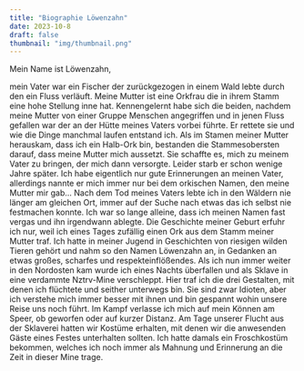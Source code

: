 ```yaml
---
title: "Biographie Löwenzahn"
date: 2023-10-8
draft: false
thumbnail: "img/thumbnail.png"
---
```


Mein Name ist Löwenzahn,

mein Vater war ein Fischer der zurückgezogen in einem Wald lebte durch den ein Fluss verläuft. Meine Mutter ist eine Orkfrau die in ihrem Stamm eine hohe Stellung inne hat. Kennengelernt habe sich die beiden, nachdem meine Mutter von einer Gruppe Menschen angegriffen und in jenen Fluss gefallen war der an der Hütte meines Vaters vorbei führte. Er rettete sie und wie die Dinge manchmal laufen entstand ich. Als im Stamen meiner Mutter herauskam, dass ich ein Halb-Ork bin, bestanden die Stammesobersten darauf, dass meine Mutter mich aussetzt. Sie schaffte es, mich zu meinem Vater zu bringen, der mich dann versorgte. Leider starb er schon wenige Jahre später. Ich habe eigentlich nur gute Erinnerungen an meinen Vater, allerdings nannte er mich immer nur bei dem orkischen Namen, den meine Mutter mir gab... Nach dem Tod meines Vaters lebte ich in den Wäldern nie länger am gleichen Ort, immer auf der Suche nach etwas das ich selbst nie festmachen konnte. Ich war so lange alleine, dass ich meinen Namen fast vergas und ihn irgendwann ablegte. Die Geschichte meiner Geburt erfuhr ich nur, weil ich eines Tages zufällig einen Ork aus dem Stamm meiner Mutter traf. Ich hatte in meiner Jugend in Geschichten von riesigen wilden Tieren gehört und nahm so den Namen Löwenzahn an, in Gedanken an etwas großes, scharfes und respekteinflößendes. Als ich nun immer weiter in den Nordosten kam wurde ich eines Nachts überfallen und als Sklave in eine verdammte Nztrv-Mine verschleppt. Hier traf ich die drei Gestalten, mit denen ich flüchtete und seither unterwegs bin. Sie sind zwar Idioten, aber ich verstehe mich immer besser mit ihnen und bin gespannt wohin unsere Reise uns noch führt. Im Kampf verlasse ich mich auf mein Können am Speer, ob geworfen oder auf kurzer Distanz. Am Tage unserer Flucht aus der Sklaverei hatten wir Kostüme erhalten, mit denen wir die anwesenden Gäste eines Festes unterhalten sollten. Ich hatte damals ein Froschkostüm bekommen, welches ich noch immer als Mahnung und Erinnerung an die Zeit in dieser Mine trage.
